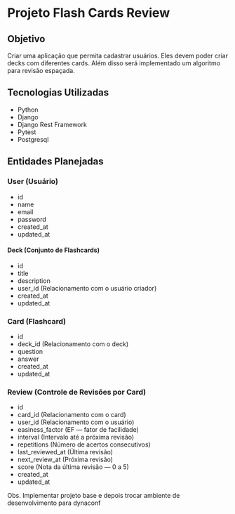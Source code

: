 # Projeto Flash Cards Review

## Objetivo

Criar uma aplicação que permita cadastrar usuários. Eles devem poder criar decks com diferentes cards. Além disso será implementado um algoritmo para revisão espaçada.

## Tecnologias Utilizadas

- Python
- Django
- Django Rest Framework
- Pytest
- Postgresql

## Entidades Planejadas

### User (Usuário)

- id
- name
- email
- password
- created_at
- updated_at

#### Deck (Conjunto de Flashcards)

- id
- title
- description
- user_id (Relacionamento com o usuário criador)
- created_at
- updated_at

### Card (Flashcard)

- id
- deck_id (Relacionamento com o deck)
- question
- answer
- created_at
- updated_at

### Review (Controle de Revisões por Card)

- id
- card_id (Relacionamento com o card)
- user_id (Relacionamento com o usuário)
- easiness_factor (EF — fator de facilidade)
- interval (Intervalo até a próxima revisão)
- repetitions (Número de acertos consecutivos)
- last_reviewed_at (Última revisão)
- next_review_at (Próxima revisão)
- score (Nota da última revisão — 0 a 5)
- created_at
- updated_at

Obs. Implementar projeto base e depois trocar ambiente de desenvolvimento para dynaconf
